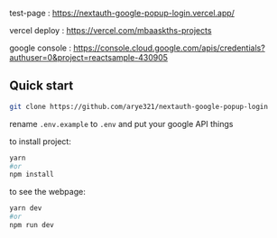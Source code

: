 test-page : https://nextauth-google-popup-login.vercel.app/

vercel deploy : https://vercel.com/mbaaskths-projects

google console : https://console.cloud.google.com/apis/credentials?authuser=0&project=reactsample-430905

## Quick start

```bash
git clone https://github.com/arye321/nextauth-google-popup-login
```
rename `.env.example` to `.env` and put your google API things

to install project:

```bash
yarn
#or
npm install
```

to see the webpage:
```bash
yarn dev
#or
npm run dev
```

